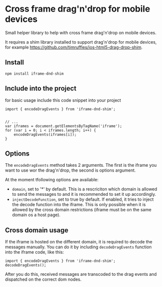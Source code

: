 # Cross frame drag'n'drop for mobile devices

Small helper library to help with cross frame drag'n'drop on mobile devices.

It requires a shim library installed to support drag'n'drop for mobile devices, for example https://github.com/timruffles/ios-html5-drag-drop-shim.

## Install
```
npm install iframe-dnd-shim
```

## Include into the project
for basic usage include this code snippet into your project
```
import { encodeDragEvents } from 'iframe-dnd-shim';


// ...
var iframes = document.getElementsByTagName('iframe');
for (var i = 0; i < iframes.length; i++) {
    encodeDragEvents(iframes[i]);
}
```

## Options
The ```encodeDragEvents``` method takes 2 arguments. The first is the iframe you want to use wor the drag'n'drop, the second is options argument.

At the moment tfollowing options are available:
- ```domain```, set to '*' by default. This is a rescriciton which domain is allowed to send the messages to and it is recommended to set it up accordingly.
- ```injectDecodeFunction```, set to true by default. If enabled, it tries to inject the decode function into the iframe. This is only possible when it is allowed by the cross domain restrictions (iframe must be on the same domain os a host page).

## Cross domain usage
If the iframe is hosted on the different domain, it is required to decode the messages manually. You can do it by including ```decodeDragEvents``` function into the iframe code, like this:
```
import { encodeDragEvents } from 'iframe-dnd-shim';
decodeDragEvents();
```
After you do this, received messages are transcoded to the drag events and dispatched on the correct dom nodes.